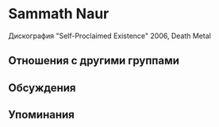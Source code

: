 # Sammath Naur

Дискография
"Self-Proclaimed Existence" 2006, Death Metal

## Отношения с другими группами


## Обсуждения


## Упоминания

